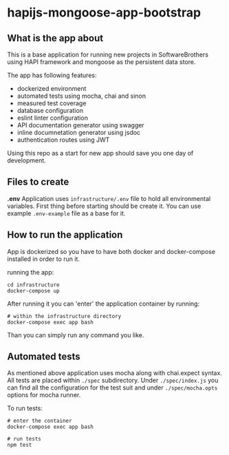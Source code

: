 # hapijs-mongoose-app-bootstrap

## What is the app about

This is a base application for running new projects in SoftwareBrothers using HAPI framework and mongoose as the persistent data store.

The app has following features:

- dockerized environment
- automated tests using mocha, chai and sinon
- measured test coverage
- database configuration
- eslint linter configuration
- API documentation generator using swagger
- inline documnetation generator using jsdoc
- authentication routes using JWT

Using this repo as a start for new app should save you one day of development.

## Files to create

**.env**
Application uses `infrastructure/.env` file to hold all environmental variables. First thing before starting should be create it. You can use example `.env-example` file as a base for it.

## How to run the application

App is dockerized so you have to have both docker and docker-compose installed in order to run it.

running the app:
```
cd infrastructure
docker-compose up
```

After running it you can 'enter' the application container by running:

```(bash)
# within the infrastructure directory
docker-compose exec app bash
```

Than you can simply run any command you like.

## Automated tests

As mentioned above application uses mocha along with chai.expect syntax. All tests are placed within `./spec` subdirectory. Under `./spec/index.js` you can find all the configuration for the test suit and under `./spec/mocha.opts` options for mocha runner.

To run tests:
```
# enter the container
docker-compose exec app bash

# run tests
npm test
```

